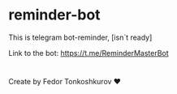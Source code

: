 # reminder-bot


This is telegram bot-reminder, [isn`t ready]

Link to the bot: https://t.me/ReminderMasterBot
#
#
#
Create by Fedor Tonkoshkurov ❤️
